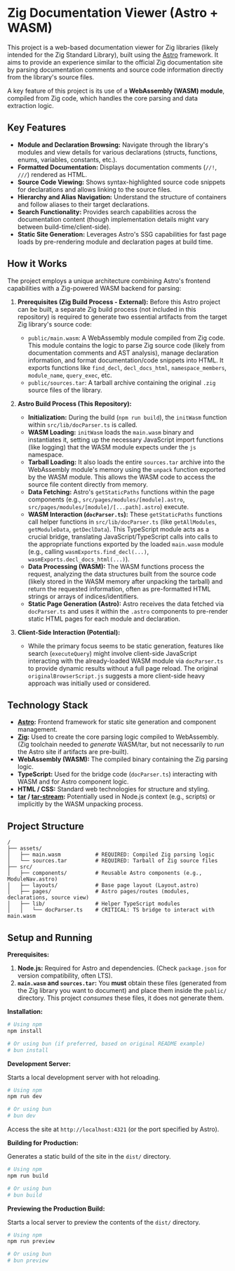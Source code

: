 # Zig Documentation Viewer (Astro + WASM)

This project is a web-based documentation viewer for Zig libraries (likely intended for the Zig Standard Library), built using the [Astro](https://astro.build/) framework. It aims to provide an experience similar to the official Zig documentation site by parsing documentation comments and source code information directly from the library's source files.

A key feature of this project is its use of a **WebAssembly (WASM) module**, compiled from Zig code, which handles the core parsing and data extraction logic.

## Key Features

*   **Module and Declaration Browsing:** Navigate through the library's modules and view details for various declarations (structs, functions, enums, variables, constants, etc.).
*   **Formatted Documentation:** Displays documentation comments (`//!`, `///`) rendered as HTML.
*   **Source Code Viewing:** Shows syntax-highlighted source code snippets for declarations and allows linking to the source files.
*   **Hierarchy and Alias Navigation:** Understand the structure of containers and follow aliases to their target declarations.
*   **Search Functionality:** Provides search capabilities across the documentation content (though implementation details might vary between build-time/client-side).
*   **Static Site Generation:** Leverages Astro's SSG capabilities for fast page loads by pre-rendering module and declaration pages at build time.

## How it Works

The project employs a unique architecture combining Astro's frontend capabilities with a Zig-powered WASM backend for parsing:

1.  **Prerequisites (Zig Build Process - External):** Before this Astro project can be built, a separate Zig build process (not included in this repository) is required to generate two essential artifacts from the target Zig library's source code:
    *   `public/main.wasm`: A WebAssembly module compiled from Zig code. This module contains the logic to parse Zig source code (likely from documentation comments and AST analysis), manage declaration information, and format documentation/code snippets into HTML. It exports functions like `find_decl`, `decl_docs_html`, `namespace_members`, `module_name`, `query_exec`, etc.
    *   `public/sources.tar`: A tarball archive containing the original `.zig` source files of the library.

2.  **Astro Build Process (This Repository):**
    *   **Initialization:** During the build (`npm run build`), the `initWasm` function within `src/lib/docParser.ts` is called.
    *   **WASM Loading:** `initWasm` loads the `main.wasm` binary and instantiates it, setting up the necessary JavaScript import functions (like logging) that the WASM module expects under the `js` namespace.
    *   **Tarball Loading:** It also loads the entire `sources.tar` archive into the WebAssembly module's memory using the `unpack` function exported by the WASM module. This allows the WASM code to access the source file content directly from memory.
    *   **Data Fetching:** Astro's `getStaticPaths` functions within the page components (e.g., `src/pages/modules/[module].astro`, `src/pages/modules/[module]/[...path].astro`) execute.
    *   **WASM Interaction (`docParser.ts`):** These `getStaticPaths` functions call helper functions in `src/lib/docParser.ts` (like `getAllModules`, `getModuleData`, `getDeclData`). This TypeScript module acts as a crucial bridge, translating JavaScript/TypeScript calls into calls to the appropriate functions exported by the loaded `main.wasm` module (e.g., calling `wasmExports.find_decl(...)`, `wasmExports.decl_docs_html(...)`).
    *   **Data Processing (WASM):** The WASM functions process the request, analyzing the data structures built from the source code (likely stored in the WASM memory after unpacking the tarball) and return the requested information, often as pre-formatted HTML strings or arrays of indices/identifiers.
    *   **Static Page Generation (Astro):** Astro receives the data fetched via `docParser.ts` and uses it within the `.astro` components to pre-render static HTML pages for each module and declaration.

3.  **Client-Side Interaction (Potential):**
    *   While the primary focus seems to be static generation, features like search (`executeQuery`) might involve client-side JavaScript interacting with the already-loaded WASM module via `docParser.ts` to provide dynamic results without a full page reload. The original `originalBrowserScript.js` suggests a more client-side heavy approach was initially used or considered.

## Technology Stack

*   **[Astro](https://astro.build/):** Frontend framework for static site generation and component management.
*   **[Zig](https://ziglang.org/):** Used to create the core parsing logic compiled to WebAssembly. (Zig toolchain needed to *generate* WASM/tar, but not necessarily to *run* the Astro site if artifacts are pre-built).
*   **WebAssembly (WASM):** The compiled binary containing the Zig parsing logic.
*   **TypeScript:** Used for the bridge code (`docParser.ts`) interacting with WASM and for Astro component logic.
*   **HTML / CSS:** Standard web technologies for structure and styling.
*   **[tar](https://www.npmjs.com/package/tar) / [tar-stream](https://www.npmjs.com/package/tar-stream):** Potentially used in Node.js context (e.g., scripts) or implicitly by the WASM unpacking process.

## Project Structure

```text
/
├── assets/
│   ├── main.wasm           # REQUIRED: Compiled Zig parsing logic
│   └── sources.tar         # REQUIRED: Tarball of Zig source files
├── src/
│   ├── components/         # Reusable Astro components (e.g., ModuleNav.astro)
│   ├── layouts/            # Base page layout (Layout.astro)
│   ├── pages/              # Astro pages/routes (modules, declarations, source view)
│   ├── lib/                # Helper TypeScript modules
│   │   └── docParser.ts    # CRITICAL: TS bridge to interact with main.wasm
```

## Setup and Running

**Prerequisites:**

1.  **Node.js:** Required for Astro and dependencies. (Check `package.json` for version compatibility, often LTS).
2.  **`main.wasm` and `sources.tar`:** You **must** obtain these files (generated from the Zig library you want to document) and place them inside the `public/` directory. This project *consumes* these files, it does not generate them.

**Installation:**

```bash
# Using npm
npm install

# Or using bun (if preferred, based on original README example)
# bun install
```

**Development Server:**

Starts a local development server with hot reloading.

```bash
# Using npm
npm run dev

# Or using bun
# bun dev
```

Access the site at `http://localhost:4321` (or the port specified by Astro).

**Building for Production:**

Generates a static build of the site in the `dist/` directory.

```bash
# Using npm
npm run build

# Or using bun
# bun build
```

**Previewing the Production Build:**

Starts a local server to preview the contents of the `dist/` directory.

```bash
# Using npm
npm run preview

# Or using bun
# bun preview
```
